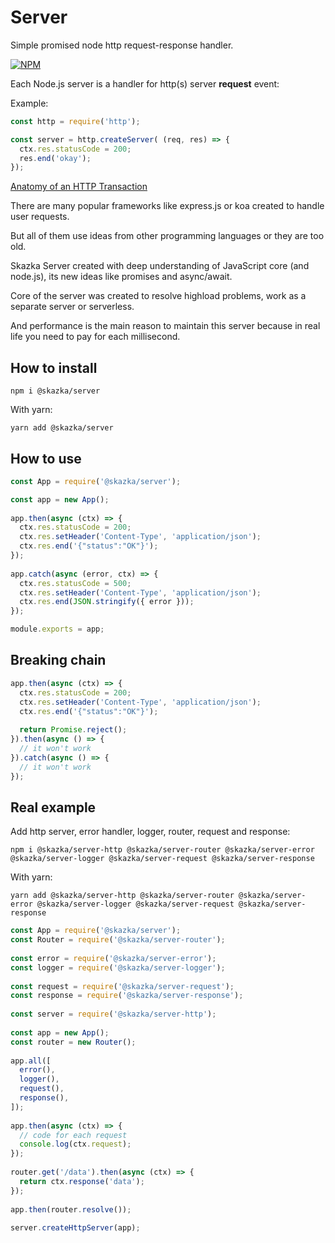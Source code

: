 # Server

Simple promised node http request-response handler.

[![NPM](https://nodei.co/npm/@skazka/server.png)](https://npmjs.org/package/@skazka/server)

Each Node.js server is a handler for http(s) server **request** event:

Example:

```javascript
const http = require('http');

const server = http.createServer( (req, res) => {
  ctx.res.statusCode = 200;
  res.end('okay');
});
```
   
[Anatomy of an HTTP Transaction](https://nodejs.org/en/docs/guides/anatomy-of-an-http-transaction/)

There are many popular frameworks like express.js or koa created to handle user requests.

But all of them use ideas from other programming languages or they are too old.

Skazka Server created with deep understanding of JavaScript core (and node.js), its new ideas like promises and async/await.

Core of the server was created to resolve highload problems, work as a separate server or serverless.

And performance is the main reason to maintain this server because in real life you need to pay for each millisecond. 

## How to install

    npm i @skazka/server
    
With yarn:

    yarn add @skazka/server
    
## How to use
    
```javascript
const App = require('@skazka/server');

const app = new App();
    
app.then(async (ctx) => {
  ctx.res.statusCode = 200;
  ctx.res.setHeader('Content-Type', 'application/json');
  ctx.res.end('{"status":"OK"}');
});
    
app.catch(async (error, ctx) => {
  ctx.res.statusCode = 500;
  ctx.res.setHeader('Content-Type', 'application/json');
  ctx.res.end(JSON.stringify({ error }));
});

module.exports = app;
```

## Breaking chain

```javascript
app.then(async (ctx) => {
  ctx.res.statusCode = 200;
  ctx.res.setHeader('Content-Type', 'application/json');
  ctx.res.end('{"status":"OK"}');
      
  return Promise.reject();
}).then(async () => {
  // it won't work
}).catch(async () => {
  // it won't work
});
```

## Real example

Add http server, error handler, logger, router, request and response:
    
    npm i @skazka/server-http @skazka/server-router @skazka/server-error @skazka/server-logger @skazka/server-request @skazka/server-response
          
With yarn:
    
    yarn add @skazka/server-http @skazka/server-router @skazka/server-error @skazka/server-logger @skazka/server-request @skazka/server-response

```javascript
const App = require('@skazka/server');
const Router = require('@skazka/server-router');
        
const error = require('@skazka/server-error');
const logger = require('@skazka/server-logger');
        
const request = require('@skazka/server-request');
const response = require('@skazka/server-response');
        
const server = require('@skazka/server-http');
        
const app = new App();
const router = new Router();
        
app.all([
  error(),
  logger(),
  request(),
  response(),
]);
    
app.then(async (ctx) => {
  // code for each request
  console.log(ctx.request);
});
    
router.get('/data').then(async (ctx) => {
  return ctx.response('data'); 
});
        
app.then(router.resolve());
        
server.createHttpServer(app);
```
